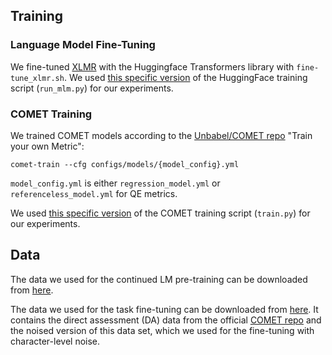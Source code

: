 ## Training

### Language Model Fine-Tuning

We fine-tuned [XLMR](https://huggingface.co/xlm-roberta-base) with the Huggingface Transformers library with `fine-tune_xlmr.sh`. We used [this specific version](https://github.com/huggingface/transformers/blob/149cb0cce2df3f932de58c6d05cec548600553e2/examples/pytorch/language-modeling/run_mlm.py) of the HuggingFace training script (`run_mlm.py`) for our experiments.

### COMET Training

We trained COMET models according to the [Unbabel/COMET repo](https://github.com/Unbabel/COMET) "Train your own Metric":
``` 
comet-train --cfg configs/models/{model_config}.yml
```
`model_config.yml` is either `regression_model.yml` or `referenceless_model.yml` for QE metrics.

We used [this specific version](https://github.com/Unbabel/COMET/blob/8503fe799658b753055ced0b1f0950e4404b5065/comet/cli/train.py) of the COMET training script (`train.py`) for our experiments.

## Data

The data we used for the continued LM pre-training can be downloaded from [here](https://icosys.ch/swisscrawl).

The data we used for the task fine-tuning can be downloaded from [here](https://files.ifi.uzh.ch/cl/dialect-eval). It contains the direct assessment (DA) data from the official [COMET repo](https://github.com/Unbabel/COMET/blob/master/data/README.md) and the noised version of this data set, which we used for the fine-tuning with character-level noise.
